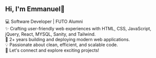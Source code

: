 ## Hi, I'm Emmanuel👋

💻 Software Developer | FUTO Alumni <br />
✨ Crafting user-friendly web experiences with HTML, CSS, JavaScript, jQuery, React, MYSQL, Sanity, and Tailwind. <br />
🚀 2+ years building and deploying modern web applications. <br />
💡 Passionate about clean, efficient, and scalable code. <br />
🔗 Let's connect and explore exciting projects!
